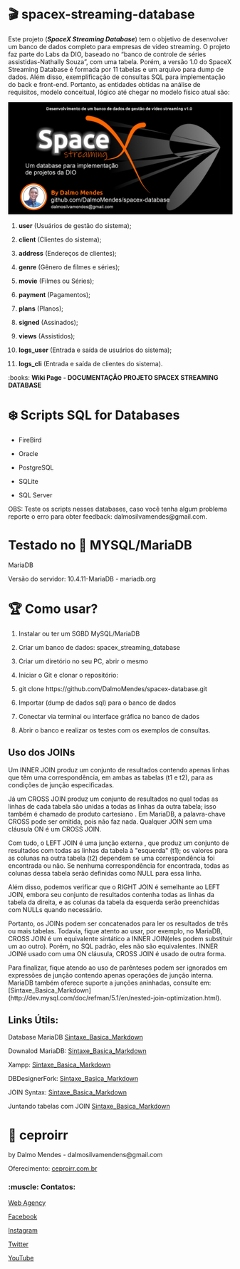 # :clapper: spacex-streaming-database
<p>Este projeto (<strong><em>SpaceX Streaming Database</em></strong>) tem o objetivo de desenvolver um banco de dados completo para empresas de video streaming. O projeto faz parte do Labs da DIO, baseado no “banco de controle de séries assistidas-Nathally Souza”, com uma tabela. Porém, a versão 1.0 do SpaceX Streaming Database é formada por 11 tabelas e um arquivo para dump de dados. Além disso, exemplificação de consultas SQL para implementação do back e front-end.
Portanto, as entidades obtidas na análise de requisitos, modelo conceitual, lógico até chegar no modelo físico atual são:</p> 
<img src="https://github.com/DalmoMendes/spacex-database/blob/master/spacex_streaming_banner.jpg">
<ol>
<li><p><strong>user</strong> (Usuários de gestão do sistema);</p></li>
<li><p><strong>client</strong> (Clientes do sistema);</p></li>
<li><p><strong>address</strong> (Endereços de clientes);</p></li>
<li><p><strong>genre</strong> (Gênero de filmes e séries);</p></li>
<li><p><strong>movie</strong> (Filmes ou Séries);</p></li>
<li><p><strong>payment</strong> (Pagamentos);</p></li>
<li><p><strong>plans</strong> (Planos);</p></li>
<li><p><strong>signed</strong> (Assinados);</p></li>
<li><p><strong>views</strong> (Assistidos);</p></li>
<li><p><strong>logs_user</strong> (Entrada e saída de usuários do sistema);</p></li>
<li><p><strong>logs_cli</strong> (Entrada e saída de clientes do sistema).</p></li>
</ol>

<p>:books:
  <strong> Wiki Page - DOCUMENTAÇÃO PROJETO SPACEX STREAMING DATABASE</strong></p>

# :snowflake: Scripts SQL for Databases
<ul>
<li><p>FireBird</p></li>
<li><p>Oracle</p></li>
<li><p>PostgreSQL</p></li>
<li><p>SQLite</p></li>
<li><p>SQL Server</p></li>
</ul>

<p>OBS: Teste os scripts nesses databases, caso você tenha algum problema reporte o erro para obter feedback: dalmosilvamendes@gmail.com.</p>

# Testado no :dolphin: MYSQL/MariaDB
<p>MariaDB</p>
<p>Versão do servidor: 10.4.11-MariaDB - mariadb.org</p>

# :trophy: Como usar? 
<ol>
<li><p>Instalar ou ter um SGBD MySQL/MariaDB</p></li>
<li><p>Criar um banco de dados: spacex_streaming_database</p></li>
<li><p>Criar um diretório no seu PC, abrir o mesmo</p></li>
<li><p>Iniciar o Git e clonar o repositório:</p></li>
<li><p>git clone https://github.com/DalmoMendes/spacex-database.git</p></li>
<li><p>Importar (dump de dados sql) para o banco de dados</p></li>
<li><p>Conectar via terminal ou interface gráfica no banco de dados</p></li>
<li><p>Abrir o banco e realizar os testes com os exemplos de consultas.</p></li>
</ol>

## Uso dos JOINs

<p>Um INNER JOIN produz um conjunto de resultados contendo apenas linhas que têm uma correspondência, em ambas as tabelas (t1 e t2), para as condições de junção especificadas.</p>

<p>Já um CROSS JOIN produz um conjunto de resultados no qual todas as linhas de cada tabela são unidas a todas as linhas da outra tabela; isso também é chamado de produto cartesiano . Em MariaDB, a palavra-chave CROSS pode ser omitida, pois não faz nada. Qualquer JOIN sem uma cláusula ON é um CROSS JOIN.</p>

<p>Com tudo, o LEFT JOIN é uma junção externa , que produz um conjunto de resultados com todas as linhas da tabela à "esquerda" (t1); os valores para as colunas na outra tabela (t2) dependem se uma correspondência foi encontrada ou não. Se nenhuma correspondência for encontrada, todas as colunas dessa tabela serão definidas como NULL para essa linha.</p>

<p>Além disso, podemos verificar que o RIGHT JOIN é semelhante ao LEFT JOIN, embora seu conjunto de resultados contenha todas as linhas da tabela da direita, e as colunas da tabela da esquerda serão preenchidas com NULLs quando necessário.</p>

<p>Portanto, os JOINs podem ser concatenados para ler os resultados de três ou mais tabelas. Todavia, fique atento ao usar, por exemplo, no MariaDB, CROSS JOIN é um equivalente sintático a INNER JOIN(eles podem substituir um ao outro). Porém, no SQL padrão, eles não são equivalentes. INNER JOINé usado com uma ON cláusula, CROSS JOIN é usado de outra forma.</p>

<p>Para finalizar, fique atendo ao uso de parênteses podem ser ignorados em expressões de junção contendo apenas operações de junção interna. MariaDB também oferece suporte a junções aninhadas, consulte em:
[Sintaxe_Basica_Markdown](http://dev.mysql.com/doc/refman/5.1/en/nested-join-optimization.html).</p>

## Links Útils:

Database MariaDB
[Sintaxe_Basica_Markdown](https://mariadb.org/)

Downalod MariaDB:
[Sintaxe_Basica_Markdown](https://mariadb.org/download/?t=mariadb&p=mariadb&r=10.6.5&os=windows&cpu=x86_64&pkg=msi&m=fder)

Xampp:
[Sintaxe_Basica_Markdown](https://www.apachefriends.org/pt_br/index.html)

DBDesignerFork:
[Sintaxe_Basica_Markdown](https://sourceforge.net/projects/dbdesigner-fork/)

JOIN Syntax:
[Sintaxe_Basica_Markdown](https://mariadb.com/kb/en/join-syntax/)

Juntando tabelas com JOIN
[Sintaxe_Basica_Markdown](https://mariadb.com/kb/en/joining-tables-with-join-clauses/)

# :rocket: ceproirr 
<p>by Dalmo Mendes - dalmosilvamendens@gmail.com</p>
<p>Oferecimento: <a href="https://ceproirr.com.br" target="_blank">ceproirr.com.br</a></p>
<h3>:muscle: Contatos:</h3>

<p><a href="https://www.ceproirr.com.br/webagency/" target="_blank">Web Agency</a></p>
<p><a href="https://facebook.com/ceproir/" target="_blank">Facebook</a></p>
<p><a href="https://instagram.com/ceproirr/" target="_blank">Instagram</a></p>
<p><a href="https://twitter.com/ceproirr/" target="_blank">Twitter</a></p>
<p><a href="https://www.youtube.com/channel/UC9egIn_Xkg2KFD_55mi_r8w" target="_blank">YouTube</a></p>

